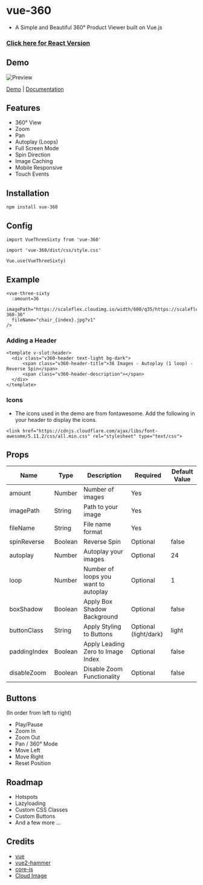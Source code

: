 # vue-360
- A Simple and Beautiful 360&deg; Product Viewer built on Vue.js

### [Click here for React Version](https://github.com/rajeevgade/react-360)

## Demo

![Preview](https://www.techsolate.com/vue-360-viewer/demo.gif)

[Demo](https://vue-360.now.sh/) | [Documentation](https://rajeevgade.github.io/vue-360)

## Features

- 360&deg; View
- Zoom
- Pan
- Autoplay (Loops)
- Full Screen Mode
- Spin Direction
- Image Caching
- Mobile Responsive
- Touch Events


## Installation
```
npm install vue-360
```

## Config

```
import VueThreeSixty from 'vue-360'

import 'vue-360/dist/css/style.css'

Vue.use(VueThreeSixty)
```

## Example
```
<vue-three-sixty 
  :amount=36
  imagePath="https://scaleflex.cloudimg.io/width/600/q35/https://scaleflex.ultrafast.io/https://scaleflex.airstore.io/demo/chair-360-36"
  fileName="chair_{index}.jpg?v1"
/>
```
### Adding a Header
```
<template v-slot:header>
  <div class="v360-header text-light bg-dark">
      <span class="v360-header-title">36 Images - Autoplay (1 loop) - Reverse Spin</span>
      <span class="v360-header-description"></span>
  </div>
</template>
```

### Icons
- The icons used in the demo are from fontawesome. Add the following in your header to display the icons.
```
<link href="https://cdnjs.cloudflare.com/ajax/libs/font-awesome/5.11.2/css/all.min.css" rel="stylesheet" type="text/css">
```

## Props

| Name | Type | Description | Required | Default Value |
| --- | --- | --- | --- | --- |
| amount | Number | Number of images | Yes |
| imagePath | String | Path to your image | Yes |
| fileName | String | File name format | Yes |
| spinReverse | Boolean | Reverse Spin | Optional | false |
| autoplay | Number | Autoplay your images | Optional | 24 |
| loop | Number | Number of loops you want to autoplay | Optional | 1 |
| boxShadow | Boolean | Apply Box Shadow Background | Optional | false |
| buttonClass | String | Apply Styling to Buttons | Optional (light/dark) | light |
| paddingIndex | Boolean | Apply Leading Zero to Image Index | Optional | false |
| disableZoom | Boolean | Disable Zoom Functionality | Optional | false |

## Buttons 

(In order from left to right)

- Play/Pause
- Zoom In
- Zoom Out
- Pan / 360&deg; Mode
- Move Left
- Move Right
- Reset Position


## Roadmap

- Hotspots
- Lazyloading
- Custom CSS Classes
- Custom Buttons
- And a few more ...

## Credits

- [vue](https://vuejs.org/)
- [vue2-hammer](https://hammerjs.github.io/)
- [core-js](https://github.com/zloirock/core-js)
- [Cloud Image](https://www.cloudimage.io/)
